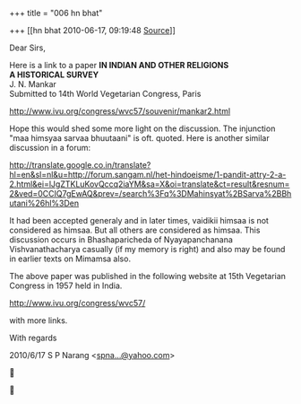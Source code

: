 +++
title = "006 hn bhat"

+++
[[hn bhat	2010-06-17, 09:19:48 [Source](https://groups.google.com/g/bvparishat/c/sCg5ZqnBi0M)]]



Dear Sirs,

Here is a link to a paper **IN INDIAN AND OTHER RELIGIONS  
A HISTORICAL SURVEY**  
J. N. Mankar  
Submitted to 14th World Vegetarian Congress, Paris

  

<http://www.ivu.org/congress/wvc57/souvenir/mankar2.html>

  

[](http://www.ivu.org/congress/wvc57/souvenir/mankar2.html)Hope this would shed some more light on the discussion. The injunction "maa himsyaa sarvaa bhuutaani" is oft. quoted. Here is another similar discussion in a forum:

  

<http://translate.google.co.in/translate?hl=en&sl=nl&u=http://forum.sangam.nl/het-hindoeisme/1-pandit-attry-2-a-2.html&ei=lJgZTKLuKovQccq2iaYM&sa=X&oi=translate&ct=result&resnum=2&ved=0CCIQ7gEwAQ&prev=/search%3Fq%3DMahinsyat%2BSarva%2BBhutani%26hl%3Den>

  

It had been accepted generaly and in later times, vaidikii himsaa is not considered as himsaa. But all others are considered as himsaa. This discussion occurs in Bhashaparicheda of Nyayapanchanana Vishvanathacharya casually (if my memory is right) and also may be found in earlier texts on Mimamsa also.

  

The above paper was published in the following website at 15th Vegetarian Congress in 1957 held in India.

  

<http://www.ivu.org/congress/wvc57/>

  

with more links.

  

With regards  

  
  

2010/6/17 S P Narang \<[spna...@yahoo.com]()\>





